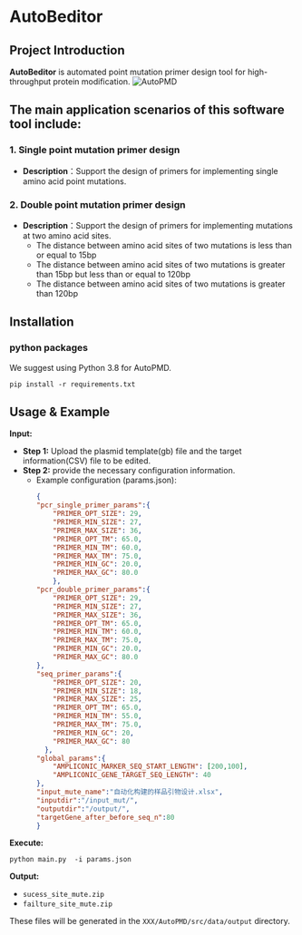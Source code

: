   
# AutoBeditor
## Project Introduction  
**AutoBeditor** is automated point mutation primer design tool for high-throughput protein modification.
![AutoPMD](https://github.com/editSeqDesign/AutoPMD/blob/main/img/home.png) 
## The main application scenarios of this software tool include:
### 1. Single point mutation primer design
- **Description**：Support the design of primers for implementing single amino acid point mutations.
### 2. Double point mutation primer design
- **Description**：Support the design of primers for implementing mutations at two amino acid sites.
    - The distance between amino acid sites of two mutations is less than or equal to 15bp
    - The distance between amino acid sites of two mutations is greater than 15bp but less than or equal to 120bp
    - The distance between amino acid sites of two mutations is greater than 120bp

  
## Installation
### python packages 
We suggest using Python 3.8 for AutoPMD.

```shell
pip install -r requirements.txt

```


## Usage & Example

**Input:**
- **Step 1:** Upload the plasmid template(gb) file and the target information(CSV) file to be edited.
- **Step 2:** provide the necessary configuration information.
    - Example configuration (params.json):
      ```json
      {
      "pcr_single_primer_params":{
          "PRIMER_OPT_SIZE": 29,
          "PRIMER_MIN_SIZE": 27,
          "PRIMER_MAX_SIZE": 36,
          "PRIMER_OPT_TM": 65.0,
          "PRIMER_MIN_TM": 60.0,
          "PRIMER_MAX_TM": 75.0,
          "PRIMER_MIN_GC": 20.0,
          "PRIMER_MAX_GC": 80.0
          },
      "pcr_double_primer_params":{
          "PRIMER_OPT_SIZE": 29,  
          "PRIMER_MIN_SIZE": 27,
          "PRIMER_MAX_SIZE": 36,
          "PRIMER_OPT_TM": 65.0,
          "PRIMER_MIN_TM": 60.0,
          "PRIMER_MAX_TM": 75.0,
          "PRIMER_MIN_GC": 20.0,
          "PRIMER_MAX_GC": 80.0
      },
      "seq_primer_params":{
          "PRIMER_OPT_SIZE": 20,
          "PRIMER_MIN_SIZE": 18,
          "PRIMER_MAX_SIZE": 25,
          "PRIMER_OPT_TM": 65.0,
          "PRIMER_MIN_TM": 55.0,
          "PRIMER_MAX_TM": 75.0,
          "PRIMER_MIN_GC": 20,
          "PRIMER_MAX_GC": 80  
        },
      "global_params":{
          "AMPLICONIC_MARKER_SEQ_START_LENGTH": [200,100],
          "AMPLICONIC_GENE_TARGET_SEQ_LENGTH": 40    
      },   
      "input_mute_name":"自动化构建的样品引物设计.xlsx",  
      "inputdir":"/input_mut/",
      "outputdir":"/output/",
      "targetGene_after_before_seq_n":80
      }
      ```   
      

**Execute:**

```shell
python main.py  -i params.json
```
**Output:**
- `sucess_site_mute.zip` 
- `failture_site_mute.zip` 

These files will be generated in the `XXX/AutoPMD/src/data/output` directory.

